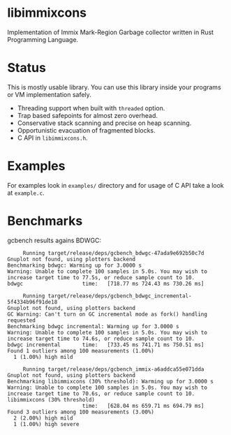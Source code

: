 # libimmixcons
Implementation of Immix Mark-Region Garbage collector written in Rust Programming Language.

# Status
This is mostly usable library. You can use this library inside your programs or VM implementation safely.

- Threading support when built with `threaded` option.
- Trap based safepoints for almost zero overhead.
- Conservative stack scanning and precise on heap scanning.
- Opportunistic evacuation of fragmented blocks.
- C API in `libimmixcons.h`. 

# Examples
For examples look in `examples/` directory and for usage of C API take a look at `example.c`.

# Benchmarks
gcbench results agains BDWGC:
```
     Running target/release/deps/gcbench_bdwgc-47ada9e692b50c7d
Gnuplot not found, using plotters backend
Benchmarking bdwgc: Warming up for 3.0000 s
Warning: Unable to complete 100 samples in 5.0s. You may wish to increase target time to 77.5s, or reduce sample count to 10.
bdwgc                   time:   [718.77 ms 724.43 ms 730.26 ms]                  

     Running target/release/deps/gcbench_bdwgc_incremental-5f4334b96f91de18
Gnuplot not found, using plotters backend
GC Warning: Can't turn on GC incremental mode as fork() handling requested
Benchmarking bdwgc incremental: Warming up for 3.0000 s
Warning: Unable to complete 100 samples in 5.0s. You may wish to increase target time to 74.6s, or reduce sample count to 10.
bdwgc incremental       time:   [733.45 ms 741.71 ms 750.51 ms]                              
Found 1 outliers among 100 measurements (1.00%)
  1 (1.00%) high mild

     Running target/release/deps/gcbench_immix-a6addca55e071dda
Gnuplot not found, using plotters backend
Benchmarking libimmixcons (30% threshold): Warming up for 3.0000 s
Warning: Unable to complete 100 samples in 5.0s. You may wish to increase target time to 70.6s, or reduce sample count to 10.
libimmixcons (30% threshold)                                                                            
                        time:   [628.04 ms 659.71 ms 694.79 ms]
Found 3 outliers among 100 measurements (3.00%)
  2 (2.00%) high mild
  1 (1.00%) high severe
```